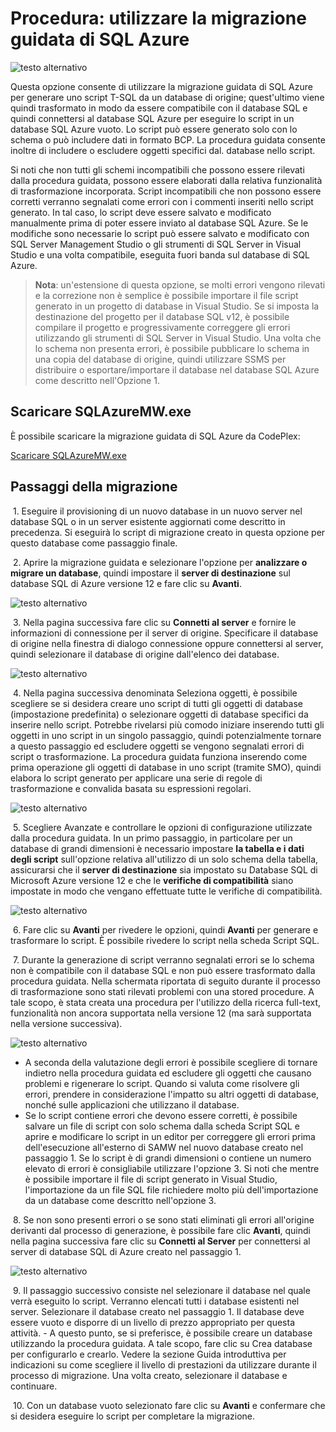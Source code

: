 <properties 
   pageTitle="Utilizzare la migrazione guidata di SQL Azure | Microsoft Azure" 
   description="Database SQL di Microsoft Azure, migrazione del database, importazione del database, esportazione del database, migrazione guidata" 
   services="sql-database" 
   documentationCenter="" 
   authors="pehteh" 
   manager="jeffreyg" 
   editor="monicar"/>


<tags
   ms.service="sql-database"
   ms.devlang="NA"
   ms.topic="article"
   ms.tgt_pltfrm="NA"
   ms.workload="data-management" 
   ms.date="07/01/2015"
   ms.author="pehteh"/>


# Procedura: utilizzare la migrazione guidata di SQL Azure


![testo alternativo](./media/sql-database-migration-wizard/01SAMWDiagram.png)


Questa opzione consente di utilizzare la migrazione guidata di SQL Azure per generare uno script T-SQL da un database di origine; quest'ultimo viene quindi trasformato in modo da essere compatibile con il database SQL e quindi connettersi al database SQL Azure per eseguire lo script in un database SQL Azure vuoto. Lo script può essere generato solo con lo schema o può includere dati in formato BCP. La procedura guidata consente inoltre di includere o escludere oggetti specifici dal. database nello script.


Si noti che non tutti gli schemi incompatibili che possono essere rilevati dalla procedura guidata, possono essere elaborati dalla relativa funzionalità di trasformazione incorporata. Script incompatibili che non possono essere corretti verranno segnalati come errori con i commenti inseriti nello script generato. In tal caso, lo script deve essere salvato e modificato manualmente prima di poter essere inviato al database SQL Azure. Se le modifiche sono necessarie lo script può essere salvato e modificato con SQL Server Management Studio o gli strumenti di SQL Server in Visual Studio e una volta compatibile, eseguita fuori banda sul database di SQL Azure.


> **Nota**: un'estensione di questa opzione, se molti errori vengono rilevati e la correzione non è semplice è possibile importare il file script generato in un progetto di database in Visual Studio. Se si imposta la destinazione del progetto per il database SQL v12, è possibile compilare il progetto e progressivamente correggere gli errori utilizzando gli strumenti di SQL Server in Visual Studio. Una volta che lo schema non presenta errori, è possibile pubblicare lo schema in una copia del database di origine, quindi utilizzare SSMS per distribuire o esportare/importare il database nel database SQL Azure come descritto nell'Opzione 1.


## Scaricare SQLAzureMW.exe


È possibile scaricare la migrazione guidata di SQL Azure da CodePlex:


[Scaricare SQLAzureMW.exe](http://sqlazuremw.codeplex.com/)


## Passaggi della migrazione


&nbsp;1. Eseguire il provisioning di un nuovo database in un nuovo server nel database SQL o in un server esistente aggiornati come descritto in precedenza. Si eseguirà lo script di migrazione creato in questa opzione per questo database come passaggio finale.


&nbsp;2. Aprire la migrazione guidata e selezionare l'opzione per **analizzare o migrare un database**, quindi impostare il **server di destinazione** sul database SQL di Azure versione 12 e fare clic su **Avanti**.


![testo alternativo](./media/sql-database-migration-wizard/02MigrationWizard.png)


&nbsp;3. Nella pagina successiva fare clic su **Connetti al server** e fornire le informazioni di connessione per il server di origine. Specificare il database di origine nella finestra di dialogo connessione oppure connettersi al server, quindi selezionare il database di origine dall'elenco dei database.


![testo alternativo](./media/sql-database-migration-wizard/03MigrationWizard.png)


&nbsp;4. Nella pagina successiva denominata Seleziona oggetti, è possibile scegliere se si desidera creare uno script di tutti gli oggetti di database (impostazione predefinita) o selezionare oggetti di database specifici da inserire nello script. Potrebbe rivelarsi più comodo iniziare inserendo tutti gli oggetti in uno script in un singolo passaggio, quindi potenzialmente tornare a questo passaggio ed escludere oggetti se vengono segnalati errori di script o trasformazione. La procedura guidata funziona inserendo come prima operazione gli oggetti di database in uno script (tramite SMO), quindi elabora lo script generato per applicare una serie di regole di trasformazione e convalida basata su espressioni regolari.


![testo alternativo](./media/sql-database-migration-wizard/04MigrationWizard.png)


&nbsp;5. Scegliere Avanzate e controllare le opzioni di configurazione utilizzate dalla procedura guidata. In un primo passaggio, in particolare per un database di grandi dimensioni è necessario impostare **la tabella e i dati degli script** sull'opzione relativa all'utilizzo di un solo schema della tabella, assicurarsi che il **server di destinazione** sia impostato su Database SQL di Microsoft Azure versione 12 e che le **verifiche di compatibilità** siano impostate in modo che vengano effettuate tutte le verifiche di compatibilità.


![testo alternativo](./media/sql-database-migration-wizard/05MigrationWizard.png)


&nbsp;6. Fare clic su **Avanti** per rivedere le opzioni, quindi **Avanti** per generare e trasformare lo script. È possibile rivedere lo script nella scheda Script SQL.


&nbsp;7. Durante la generazione di script verranno segnalati errori se lo schema non è compatibile con il database SQL e non può essere trasformato dalla procedura guidata. Nella schermata riportata di seguito durante il processo di trasformazione sono stati rilevati problemi con una stored procedure. A tale scopo, è stata creata una procedura per l'utilizzo della ricerca full-text, funzionalità non ancora supportata nella versione 12 (ma sarà supportata nella versione successiva).


![testo alternativo](./media/sql-database-migration-wizard/06MigrationWizard.png)


- A seconda della valutazione degli errori è possibile scegliere di tornare indietro nella procedura guidata ed escludere gli oggetti che causano problemi e rigenerare lo script. Quando si valuta come risolvere gli errori, prendere in considerazione l'impatto su altri oggetti di database, nonché sulle applicazioni che utilizzano il database.
- Se lo script contiene errori che devono essere corretti, è possibile salvare un file di script con solo schema dalla scheda Script SQL e aprire e modificare lo script in un editor per correggere gli errori prima dell'esecuzione all'esterno di SAMW nel nuovo database creato nel passaggio 1. Se lo script è di grandi dimensioni o contiene un numero elevato di errori è consigliabile utilizzare l'opzione 3. Si noti che mentre è possibile importare il file di script generato in Visual Studio, l'importazione da un file SQL file richiedere molto più dell'importazione da un database come descritto nell'opzione 3. 


&nbsp;8. Se non sono presenti errori o se sono stati eliminati gli errori all'origine derivanti dal processo di generazione, è possibile fare clic **Avanti**, quindi nella pagina successiva fare clic su **Connetti al Server** per connettersi al server di database SQL di Azure creato nel passaggio 1.


![testo alternativo](./media/sql-database-migration-wizard/07MigrationWizard.png)


&nbsp;9. Il passaggio successivo consiste nel selezionare il database nel quale verrà eseguito lo script. Verranno elencati tutti i database esistenti nel server. Selezionare il database creato nel passaggio 1. Il database deve essere vuoto e disporre di un livello di prezzo appropriato per questa attività. - A questo punto, se si preferisce, è possibile creare un database utilizzando la procedura guidata. A tale scopo, fare clic su Crea database per configurarlo e crearlo. Vedere la sezione Guida introduttiva per indicazioni su come scegliere il livello di prestazioni da utilizzare durante il processo di migrazione. Una volta creato, selezionare il database e continuare.


&nbsp;10. Con un database vuoto selezionato fare clic su **Avanti** e confermare che si desidera eseguire lo script per completare la migrazione.

 

<!---HONumber=Oct15_HO3-->
